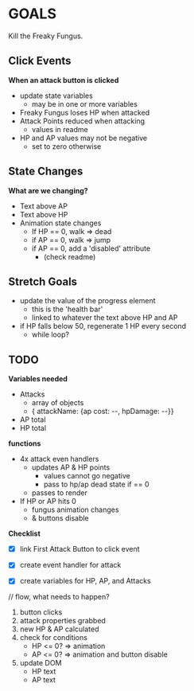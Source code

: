 # GOALS

Kill the Freaky Fungus.

## Click Events

**When an attack button is clicked**
- update state variables
    - may be in one or more variables
- Freaky Fungus loses HP when attacked
- Attack Points reduced when attacking
    - values in readme
- HP and AP values may not be negative
    - set to zero otherwise

## State Changes

**What are we changing?**
- Text above AP
- Text above HP
- Animation state changes
    - If HP == 0, walk => dead
    - if AP == 0, walk => jump
    - if AP == 0, add a 'disabled' attribute
        - (check readme)


## Stretch Goals
- update the value of the progress element
    - this is the 'health bar' 
    - linked to whatever the text above HP and AP
- if HP falls below 50, regenerate 1 HP every second
    - while loop?


## TODO

**Variables needed**
- Attacks 
    - array of objects
    - { attackName: {ap cost: --, hpDamage: --}}
- AP total
- HP total


**functions**
- 4x attack even handlers
    - updates AP & HP points 
        - values cannot go negative
        - pass to hp/ap dead state if == 0 
    - passes to render
- If HP or AP hits 0
    - fungus animation changes
    - & buttons disable



**Checklist**
- [x] link First Attack Button to click event
- [x] create event handler for attack
- [x] create variables for HP, AP, and Attacks



// flow, what needs to happen?
1. button clicks
2. attack properties grabbed
3. new HP & AP calculated
4. check for conditions
    - HP <= 0? => animation
    - AP <= 0? => animation and button disable
5. update DOM
    - HP text
    - AP text